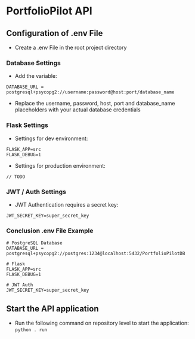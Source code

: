 # PortfolioPilot API

## Configuration of .env File
  * Create a .env File in the root project directory

### Database Settings
  * Add the variable:
```
DATABASE_URL = postgresql+psycopg2://username:password@host:port/database_name
```
  * Replace the username, password, host, port and database_name placeholders with your actual database credentials

### Flask Settings
  * Settings for dev environment:
```
FLASK_APP=src
FLASK_DEBUG=1
```
  * Settings for production environment:
```
// TODO
```

### JWT / Auth Settings
  * JWT Authentication requires a secret key:
```
JWT_SECRET_KEY=super_secret_key
```

### Conclusion .env File Example
```
# PostgreSQL Database
DATABASE_URL = postgresql+psycopg2://postgres:1234@localhost:5432/PortfolioPilotDB

# Flask
FLASK_APP=src
FLASK_DEBUG=1

# JWT Auth
JWT_SECRET_KEY=super_secret_key
```

## Start the API application
  * Run the following command on repository level to start the application: `python . run`
